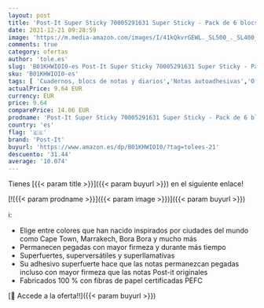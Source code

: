 ```yaml
---
layout: post
title: 'Post-It Super Sticky 70005291631 Super Sticky - Pack de 6 blocs notas Adhesivas Multicolor  Miami   76 x 127 mm'
date: 2021-12-21 09:28:59
image: 'https://m.media-amazon.com/images/I/41kQkvrGEWL._SL500_._SL400_.jpg'
comments: true
category: ofertas
author: 'tole.es'
slug: 'B01KHWIOI0-es Post-It Super Sticky 70005291631 Super Sticky - Pack de 6...'
sku: 'B01KHWIOI0-es'
tags: [ 'Cuadernos, blocs de notas y diarios','Notas autoadhesivas','Oficina y papelería','Productos de papel para oficina','post-it', ]
actualPrice: 9.64 EUR
currency: EUR
price: 9.64
comparePrice: 14.06 EUR
prodname: 'Post-It Super Sticky 70005291631 Super Sticky - Pack de 6 blocs notas Adhesivas Multicolor  Miami   76 x 127 mm'
country: 'es'
flag: '🇪🇸'
brand: 'Post-It'
buyurl: 'https://www.amazon.es/dp/B01KHWIOI0/?tag=tolees-21'
descuento: '31.44'
average: '10.074'
---
```


Tienes [{{< param title >}}]({{< param buyurl >}}) en el siguiente enlace!

[![{{< param prodname >}}]({{< param image >}})]({{< param buyurl >}})

ℹ️:

- Elige entre colores que han nacido inspirados por ciudades del mundo como Cape Town, Marrakech, Bora Bora y mucho más
- Permanecen pegadas con mayor firmeza y durante más tiempo
- Superfuertes, superversátiles y superllamativas
- Su adhesivo superfuerte hace que las notas permanezcan pegadas incluso con mayor firmeza que las notas Post-it originales
- Fabricados 100 % con fibras de papel certificadas PEFC

[🛒 Accede a la oferta!!]({{< param buyurl >}})
